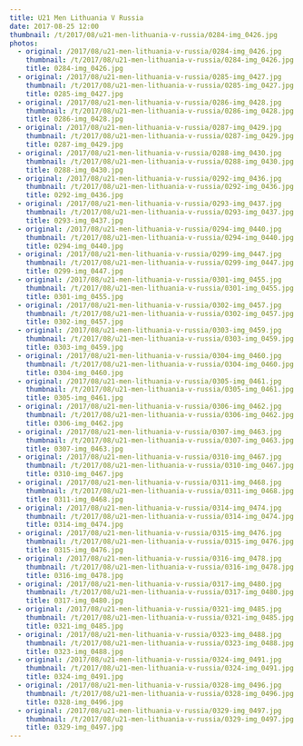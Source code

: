 ```yaml
---
title: U21 Men Lithuania V Russia
date: 2017-08-25 12:00
thumbnail: /t/2017/08/u21-men-lithuania-v-russia/0284-img_0426.jpg
photos:
  - original: /2017/08/u21-men-lithuania-v-russia/0284-img_0426.jpg
    thumbnail: /t/2017/08/u21-men-lithuania-v-russia/0284-img_0426.jpg
    title: 0284-img_0426.jpg
  - original: /2017/08/u21-men-lithuania-v-russia/0285-img_0427.jpg
    thumbnail: /t/2017/08/u21-men-lithuania-v-russia/0285-img_0427.jpg
    title: 0285-img_0427.jpg
  - original: /2017/08/u21-men-lithuania-v-russia/0286-img_0428.jpg
    thumbnail: /t/2017/08/u21-men-lithuania-v-russia/0286-img_0428.jpg
    title: 0286-img_0428.jpg
  - original: /2017/08/u21-men-lithuania-v-russia/0287-img_0429.jpg
    thumbnail: /t/2017/08/u21-men-lithuania-v-russia/0287-img_0429.jpg
    title: 0287-img_0429.jpg
  - original: /2017/08/u21-men-lithuania-v-russia/0288-img_0430.jpg
    thumbnail: /t/2017/08/u21-men-lithuania-v-russia/0288-img_0430.jpg
    title: 0288-img_0430.jpg
  - original: /2017/08/u21-men-lithuania-v-russia/0292-img_0436.jpg
    thumbnail: /t/2017/08/u21-men-lithuania-v-russia/0292-img_0436.jpg
    title: 0292-img_0436.jpg
  - original: /2017/08/u21-men-lithuania-v-russia/0293-img_0437.jpg
    thumbnail: /t/2017/08/u21-men-lithuania-v-russia/0293-img_0437.jpg
    title: 0293-img_0437.jpg
  - original: /2017/08/u21-men-lithuania-v-russia/0294-img_0440.jpg
    thumbnail: /t/2017/08/u21-men-lithuania-v-russia/0294-img_0440.jpg
    title: 0294-img_0440.jpg
  - original: /2017/08/u21-men-lithuania-v-russia/0299-img_0447.jpg
    thumbnail: /t/2017/08/u21-men-lithuania-v-russia/0299-img_0447.jpg
    title: 0299-img_0447.jpg
  - original: /2017/08/u21-men-lithuania-v-russia/0301-img_0455.jpg
    thumbnail: /t/2017/08/u21-men-lithuania-v-russia/0301-img_0455.jpg
    title: 0301-img_0455.jpg
  - original: /2017/08/u21-men-lithuania-v-russia/0302-img_0457.jpg
    thumbnail: /t/2017/08/u21-men-lithuania-v-russia/0302-img_0457.jpg
    title: 0302-img_0457.jpg
  - original: /2017/08/u21-men-lithuania-v-russia/0303-img_0459.jpg
    thumbnail: /t/2017/08/u21-men-lithuania-v-russia/0303-img_0459.jpg
    title: 0303-img_0459.jpg
  - original: /2017/08/u21-men-lithuania-v-russia/0304-img_0460.jpg
    thumbnail: /t/2017/08/u21-men-lithuania-v-russia/0304-img_0460.jpg
    title: 0304-img_0460.jpg
  - original: /2017/08/u21-men-lithuania-v-russia/0305-img_0461.jpg
    thumbnail: /t/2017/08/u21-men-lithuania-v-russia/0305-img_0461.jpg
    title: 0305-img_0461.jpg
  - original: /2017/08/u21-men-lithuania-v-russia/0306-img_0462.jpg
    thumbnail: /t/2017/08/u21-men-lithuania-v-russia/0306-img_0462.jpg
    title: 0306-img_0462.jpg
  - original: /2017/08/u21-men-lithuania-v-russia/0307-img_0463.jpg
    thumbnail: /t/2017/08/u21-men-lithuania-v-russia/0307-img_0463.jpg
    title: 0307-img_0463.jpg
  - original: /2017/08/u21-men-lithuania-v-russia/0310-img_0467.jpg
    thumbnail: /t/2017/08/u21-men-lithuania-v-russia/0310-img_0467.jpg
    title: 0310-img_0467.jpg
  - original: /2017/08/u21-men-lithuania-v-russia/0311-img_0468.jpg
    thumbnail: /t/2017/08/u21-men-lithuania-v-russia/0311-img_0468.jpg
    title: 0311-img_0468.jpg
  - original: /2017/08/u21-men-lithuania-v-russia/0314-img_0474.jpg
    thumbnail: /t/2017/08/u21-men-lithuania-v-russia/0314-img_0474.jpg
    title: 0314-img_0474.jpg
  - original: /2017/08/u21-men-lithuania-v-russia/0315-img_0476.jpg
    thumbnail: /t/2017/08/u21-men-lithuania-v-russia/0315-img_0476.jpg
    title: 0315-img_0476.jpg
  - original: /2017/08/u21-men-lithuania-v-russia/0316-img_0478.jpg
    thumbnail: /t/2017/08/u21-men-lithuania-v-russia/0316-img_0478.jpg
    title: 0316-img_0478.jpg
  - original: /2017/08/u21-men-lithuania-v-russia/0317-img_0480.jpg
    thumbnail: /t/2017/08/u21-men-lithuania-v-russia/0317-img_0480.jpg
    title: 0317-img_0480.jpg
  - original: /2017/08/u21-men-lithuania-v-russia/0321-img_0485.jpg
    thumbnail: /t/2017/08/u21-men-lithuania-v-russia/0321-img_0485.jpg
    title: 0321-img_0485.jpg
  - original: /2017/08/u21-men-lithuania-v-russia/0323-img_0488.jpg
    thumbnail: /t/2017/08/u21-men-lithuania-v-russia/0323-img_0488.jpg
    title: 0323-img_0488.jpg
  - original: /2017/08/u21-men-lithuania-v-russia/0324-img_0491.jpg
    thumbnail: /t/2017/08/u21-men-lithuania-v-russia/0324-img_0491.jpg
    title: 0324-img_0491.jpg
  - original: /2017/08/u21-men-lithuania-v-russia/0328-img_0496.jpg
    thumbnail: /t/2017/08/u21-men-lithuania-v-russia/0328-img_0496.jpg
    title: 0328-img_0496.jpg
  - original: /2017/08/u21-men-lithuania-v-russia/0329-img_0497.jpg
    thumbnail: /t/2017/08/u21-men-lithuania-v-russia/0329-img_0497.jpg
    title: 0329-img_0497.jpg
---
```

